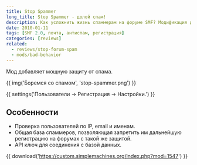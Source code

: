 ```yaml
---
title: Stop Spammer
long_title: Stop Spammer - долой спам!
description: Как усложнить жизнь спаммерам на форуме SMF? Модификация для защиты от спама.
date: 2010-01-11
tags: [SMF 2.0, почта, антиспам, регистрация]
categories: [reviews]
related:
  - reviews/stop-forum-spam
  - mods/bad-behavior
---
```


Мод добавляет мощную защиту от спама.

<!-- more -->

{{ img('Боремся со спамом', 'stop-spammer.png') }}

{{ settings('Пользователи → Регистрация → Настройки.') }}

## Особенности

* Проверка пользователей по IP, email и именам.
* Общая база спаммеров, позволяющая запретить им дальнейшую регистрацию на форумах с такой же защитой.
* API ключ для соединения с базой данных.

{{ download('https://custom.simplemachines.org/index.php?mod=1547') }}
